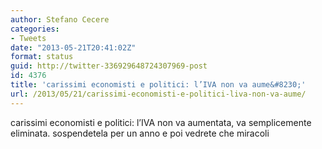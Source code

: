 ```yaml
---
author: Stefano Cecere
categories:
- Tweets
date: "2013-05-21T20:41:02Z"
format: status
guid: http://twitter-336929648724307969-post
id: 4376
title: 'carissimi economisti e politici: l’IVA non va aume&#8230;'
url: /2013/05/21/carissimi-economisti-e-politici-liva-non-va-aume/
---
```


carissimi economisti e politici: l’IVA non va aumentata, va semplicemente eliminata. sospendetela per un anno e poi vedrete che miracoli